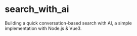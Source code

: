# search_with_ai
Building a quick conversation-based search with AI, a simple implementation with Node.js &amp; Vue3.
